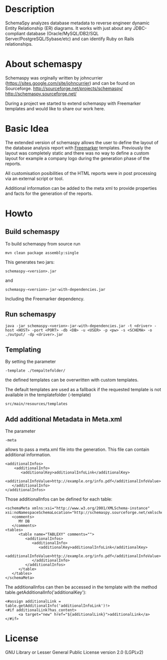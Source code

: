 # Description
SchemaSpy analyzes database metadata to reverse engineer dynamic Entity Relationship (ER) diagrams. It works with just about any JDBC-compliant database (Oracle/MySQL/DB2/SQL Server/PostgreSQL/Sybase/etc) and can identify Ruby on Rails relationships.

# About schemaspy
Schemaspy was orginally written by johncurrier (https://sites.google.com/site/johncurrier) and can be found on Sourceforge.
http://sourceforge.net/projects/schemaspy/
http://schemaspy.sourceforge.net/

During a project we started to extend schemaspy with Freemarker templates and would like to share our work here.

# Basic Idea

The extended version of schemaspy allows the user to define the layout of the database analysis report with [Freemarker](http://freemarker.incubator.apache.org/) templates. Previously the layout was completely static and there was no way to define a custom layout for example a company logo during the generation phase of the reports.

All customisation posibilities of the HTML reports were in post processing via an external script or tool.

Additional information can be added to the meta xml to provide properties and facts for the generation of the reports.

# Howto

## Build schemaspy

To build schemaspy from source run 

```
mvn clean package assembly:single
```

This generates two jars:

```
schemaspy-<version>.jar
```
and
```
schemaspy-<version>-jar-with-dependencies.jar
```
Including the Freemarker dependency.

## Run schemaspy 

```
java -jar schemaspy-<verion>-jar-with-dependencies.jar -t <driver> -host <HOST> -port <PORT> -db <DB> -u <USER> -p <pw> -s <SCHEMA> -o ./output/ -dp <driver>.jar
```


## Templating

By setting the parameter
```
-template ./tempaltefolder/
```

the defined templates can be overwritten with custom templates.

The default templates are used as a fallback if the requested template is not available in the templatefolder (-template)
```
src/main/resources/templates
```

## Add additional Metadata in Meta.xml

The parameter
```
-meta 
```
allows to pass a meta.xml file into the generation. This file can contain additional information.

```
<additionalInfos>
    <additionalInfo>
       <additionalKey>additionalInfoLink</additionalKey>
       <additionalInfoValue>http://example.org/info.pdf</additionalInfoValue>
   </additionalInfo>
</additionalInfos>
```

Those additionalInfos can be defined for each table:
```
<schemaMeta xmlns:xsi="http://www.w3.org/2001/XMLSchema-instance" xsi:noNamespaceSchemaLocation="http://schemaspy.sourceforge.net/xmlschema/2011/02/05/schemaspy.meta.xsd">
   <comments>
      MY DB
   </comments>
<tables>
      <table name="TABLEXY" comments="">
         <additionalInfos>
            <additionalInfo>
               <additionalKey>additionalInfoLink</additionalKey>
               <additionalInfoValue>http://example.org/info.pdf</additionalInfoValue>
            </additionalInfo>
         </additionalInfos>
      </table>
   </tables>
</schemaMeta>
```

The additionalInfos can then be accessed in the template with the method table.getAdditionalInfo('additionalKey'):
```
<#assign additionalLink = table.getAdditionalInfo('additionalInfoLink')!>
<#if additionalLink?has_content>
      <a target="new" href="${additionalLink}">additionalLink</a>
</#if>
```

# License
GNU Library or Lesser General Public License version 2.0 (LGPLv2)
